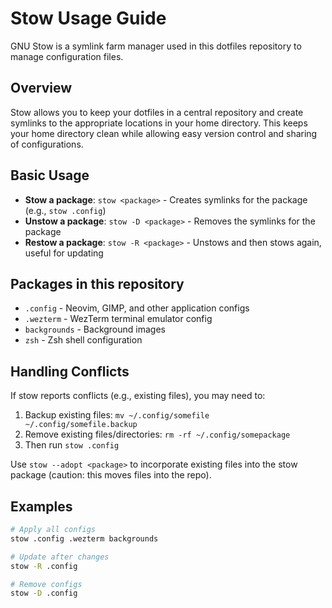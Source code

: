 # Stow Usage Guide

GNU Stow is a symlink farm manager used in this dotfiles repository to manage configuration files.

## Overview

Stow allows you to keep your dotfiles in a central repository and create symlinks to the appropriate locations in your home directory. This keeps your home directory clean while allowing easy version control and sharing of configurations.

## Basic Usage

- **Stow a package**: `stow <package>` - Creates symlinks for the package (e.g., `stow .config`)
- **Unstow a package**: `stow -D <package>` - Removes the symlinks for the package
- **Restow a package**: `stow -R <package>` - Unstows and then stows again, useful for updating

## Packages in this repository

- `.config` - Neovim, GIMP, and other application configs
- `.wezterm` - WezTerm terminal emulator config
- `backgrounds` - Background images
- `zsh` - Zsh shell configuration

## Handling Conflicts

If stow reports conflicts (e.g., existing files), you may need to:

1. Backup existing files: `mv ~/.config/somefile ~/.config/somefile.backup`
2. Remove existing files/directories: `rm -rf ~/.config/somepackage`
3. Then run `stow .config`

Use `stow --adopt <package>` to incorporate existing files into the stow package (caution: this moves files into the repo).

## Examples

```bash
# Apply all configs
stow .config .wezterm backgrounds

# Update after changes
stow -R .config

# Remove configs
stow -D .config
```